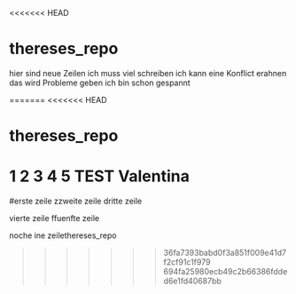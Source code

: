 <<<<<<< HEAD
# thereses_repo
hier sind neue Zeilen 
ich muss viel schreiben
ich kann eine Konflict erahnen
das wird Probleme geben
ich bin schon gespannt

=======
<<<<<<< HEAD
# thereses_repo
1
2
3
4
5
TEST Valentina
=======
#erste zeile
zzweite zeile
dritte zeile

vierte zeile
ffuenfte zeile

noche ine zeilethereses_repo
>>>>>>> 36fa7393babd0f3a851f009e41d7f2cf91c1f979
>>>>>>> 694fa25980ecb49c2b66386fdded6e1fd40687bb
